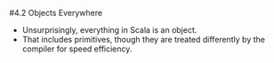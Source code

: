 #4.2 Objects Everywhere

- Unsurprisingly, everything in Scala is an object.
- That includes primitives, though they are treated differently by the compiler for speed efficiency.